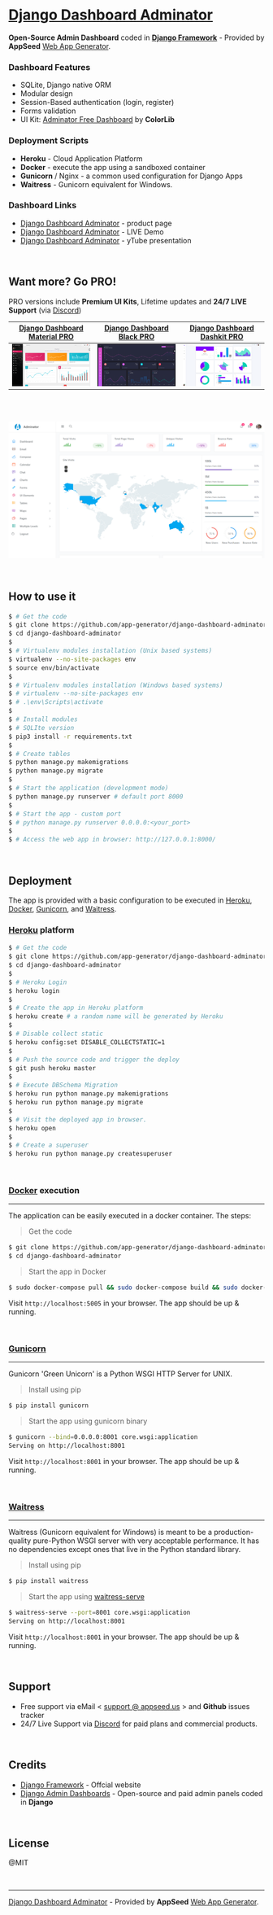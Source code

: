 # [Django Dashboard Adminator](https://appseed.us/admin-dashboards/django-dashboard-adminator)

**Open-Source Admin Dashboard** coded in **[Django Framework](https://www.djangoproject.com/)** - Provided by **AppSeed** [Web App Generator](https://appseed.us/app-generator).

### Dashboard Features

- SQLite, Django native ORM
- Modular design
- Session-Based authentication (login, register)
- Forms validation
- UI Kit: [Adminator Free Dashboard](https://github.com/app-generator/fork-adminator-admin-dashboard) by **ColorLib**

### Deployment Scripts

- **Heroku** - Cloud Application Platform
- **Docker** - execute the app using a sandboxed container
- **Gunicorn** / Nginx - a common used configuration for Django Apps
- **Waitress** - Gunicorn equivalent for Windows.       

### Dashboard Links

- [Django Dashboard Adminator](https://appseed.us/admin-dashboards/django-dashboard-adminator) - product page 
- [Django Dashboard Adminator](https://django-dashboard-adminator.appseed.us/login/) - LIVE Demo
- [Django Dashboard Adminator](https://www.youtube.com/watch?v=IawSvqtwLd8) - yTube presentation

<br />

## Want more? Go PRO!

PRO versions include **Premium UI Kits**, Lifetime updates and **24/7 LIVE Support** (via [Discord](https://discord.gg/fZC6hup)) 

| [Django Dashboard Material PRO](https://appseed.us/admin-dashboards/django-dashboard-material-pro) | [Django Dashboard Black PRO](https://appseed.us/admin-dashboards/django-dashboard-black-pro) | [Django Dashboard Dashkit PRO](https://appseed.us/admin-dashboards/django-dashboard-dashkit-pro) |
| --- | --- | --- |
| [![Django Dashboard Material PRO](https://raw.githubusercontent.com/app-generator/static/master/products/django-dashboard-material-pro-screen.png)](https://appseed.us/admin-dashboards/django-dashboard-material-pro)  | [![Django Dashboard Black PRO](https://raw.githubusercontent.com/app-generator/static/master/products/django-dashboard-black-pro-screen.png)](https://appseed.us/admin-dashboards/django-dashboard-black-pro) | [![Django Dashboard Dashkit PRO](https://raw.githubusercontent.com/app-generator/static/master/products/django-dashboard-dashkit-pro-screen.png)](https://appseed.us/admin-dashboards/django-dashboard-dashkit-pro)

<br />
<br />

![Django Dashboard Adminator - Open-Source Web App.](https://raw.githubusercontent.com/app-generator/static/master/products/django-dashboard-adminator-screen.png)

<br />

## How to use it

```bash
$ # Get the code
$ git clone https://github.com/app-generator/django-dashboard-adminator.git
$ cd django-dashboard-adminator
$
$ # Virtualenv modules installation (Unix based systems)
$ virtualenv --no-site-packages env
$ source env/bin/activate
$
$ # Virtualenv modules installation (Windows based systems)
$ # virtualenv --no-site-packages env
$ # .\env\Scripts\activate
$ 
$ # Install modules
$ # SQLIte version
$ pip3 install -r requirements.txt
$
$ # Create tables
$ python manage.py makemigrations
$ python manage.py migrate
$
$ # Start the application (development mode)
$ python manage.py runserver # default port 8000
$
$ # Start the app - custom port 
$ # python manage.py runserver 0.0.0.0:<your_port>
$
$ # Access the web app in browser: http://127.0.0.1:8000/
```

<br />

## Deployment

The app is provided with a basic configuration to be executed in [Heroku](https://heroku.com/), [Docker](https://www.docker.com/), [Gunicorn](https://gunicorn.org/), and [Waitress](https://docs.pylonsproject.org/projects/waitress/en/stable/).

### [Heroku](https://heroku.com/) platform

```bash
$ # Get the code
$ git clone https://github.com/app-generator/django-dashboard-adminator.git
$ cd django-dashboard-adminator
$
$ # Heroku Login
$ heroku login
$
$ # Create the app in Heroku platform
$ heroku create # a random name will be generated by Heroku
$
$ # Disable collect static 
$ heroku config:set DISABLE_COLLECTSTATIC=1
$
$ # Push the source code and trigger the deploy
$ git push heroku master
$
$ # Execute DBSchema Migration
$ heroku run python manage.py makemigrations
$ heroku run python manage.py migrate
$
$ # Visit the deployed app in browser.
$ heroku open
$
$ # Create a superuser
$ heroku run python manage.py createsuperuser
```

<br />

### [Docker](https://www.docker.com/) execution
---

The application can be easily executed in a docker container. The steps:

> Get the code

```bash
$ git clone https://github.com/app-generator/django-dashboard-adminator.git
$ cd django-dashboard-adminator
```

> Start the app in Docker

```bash
$ sudo docker-compose pull && sudo docker-compose build && sudo docker-compose up -d
```

Visit `http://localhost:5005` in your browser. The app should be up & running. 

<br />

### [Gunicorn](https://gunicorn.org/)
---

Gunicorn 'Green Unicorn' is a Python WSGI HTTP Server for UNIX.

> Install using pip

```bash
$ pip install gunicorn
```
> Start the app using gunicorn binary

```bash
$ gunicorn --bind=0.0.0.0:8001 core.wsgi:application
Serving on http://localhost:8001
```

Visit `http://localhost:8001` in your browser. The app should be up & running.


<br />

### [Waitress](https://docs.pylonsproject.org/projects/waitress/en/stable/)
---

Waitress (Gunicorn equivalent for Windows) is meant to be a production-quality pure-Python WSGI server with very acceptable performance. It has no dependencies except ones that live in the Python standard library.

> Install using pip

```bash
$ pip install waitress
```
> Start the app using [waitress-serve](https://docs.pylonsproject.org/projects/waitress/en/stable/runner.html)

```bash
$ waitress-serve --port=8001 core.wsgi:application
Serving on http://localhost:8001
```

Visit `http://localhost:8001` in your browser. The app should be up & running.

<br />

## Support

- Free support via eMail < [support @ appseed.us](https://appseed.us/support) > and **Github** issues tracker
- 24/7 Live Support via [Discord](https://discord.gg/fZC6hup) for paid plans and commercial products.

<br />

## Credits

- [Django Framework](https://www.djangoproject.com/) - Offcial website
- [Django Admin Dashboards](https://appseed.us/admin-dashboards/django) - Open-source and paid admin panels coded in **Django**

<br />

## License

@MIT

<br />

---
[Django Dashboard Adminator](https://appseed.us/admin-dashboards/django-dashboard-adminator) - Provided by **AppSeed** [Web App Generator](https://appseed.us/app-generator).
